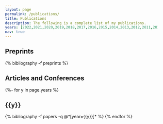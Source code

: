```yaml
---
layout: page
permalink: /publications/
title: Publications
description: The following is a complete list of my publications.
years: [2022,2021,2020,2019,2018,2017,2016,2015,2014,2013,2012,2011,2010,2009,2008,2007,2006,2005]
nav: true
---
```

<!-- _pages/publications.md -->
<h2>Preprints</h2>

<div class="publications">

{% bibliography -f preprints %}

</div>

<h2>Articles and Conferences</h2>

<div class="publications">

{%- for y in page.years %}
  <h2 class="year">{{y}}</h2>
  {% bibliography -f papers -q @*[year={{y}}]* %}
{% endfor %}

</div>

